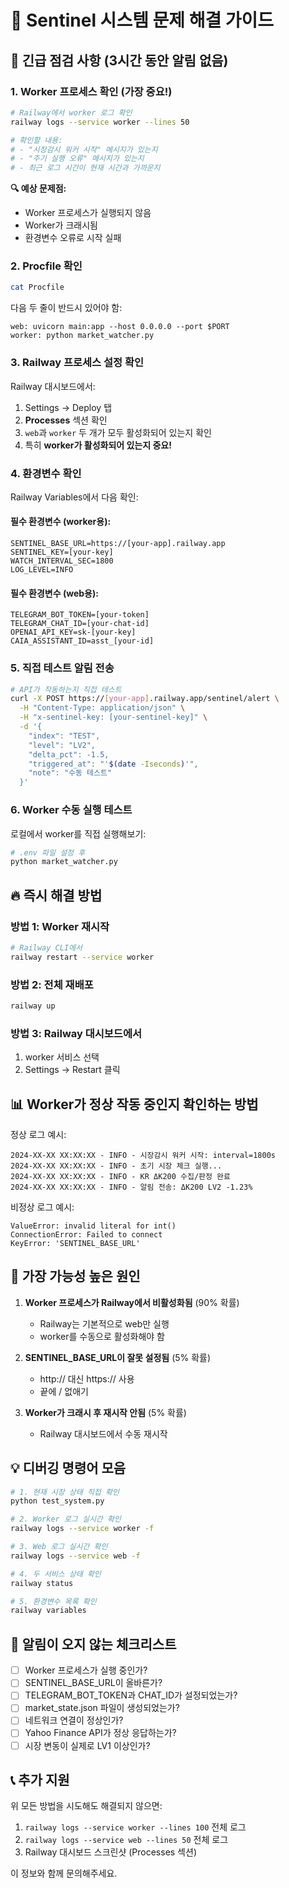 # 🚨 Sentinel 시스템 문제 해결 가이드

## 🔴 긴급 점검 사항 (3시간 동안 알림 없음)

### 1. **Worker 프로세스 확인** (가장 중요!)
```bash
# Railway에서 worker 로그 확인
railway logs --service worker --lines 50

# 확인할 내용:
# - "시장감시 워커 시작" 메시지가 있는지
# - "주기 실행 오류" 메시지가 있는지
# - 최근 로그 시간이 현재 시간과 가까운지
```

**🔍 예상 문제점:**
- Worker 프로세스가 실행되지 않음
- Worker가 크래시됨
- 환경변수 오류로 시작 실패

### 2. **Procfile 확인**
```bash
cat Procfile
```
다음 두 줄이 반드시 있어야 함:
```
web: uvicorn main:app --host 0.0.0.0 --port $PORT
worker: python market_watcher.py
```

### 3. **Railway 프로세스 설정 확인**
Railway 대시보드에서:
1. Settings → Deploy 탭
2. **Processes** 섹션 확인
3. `web`과 `worker` 두 개가 모두 활성화되어 있는지 확인
4. 특히 **worker가 활성화되어 있는지 중요!**

### 4. **환경변수 확인**
Railway Variables에서 다음 확인:

#### 필수 환경변수 (worker용):
```
SENTINEL_BASE_URL=https://[your-app].railway.app
SENTINEL_KEY=[your-key]
WATCH_INTERVAL_SEC=1800
LOG_LEVEL=INFO
```

#### 필수 환경변수 (web용):
```
TELEGRAM_BOT_TOKEN=[your-token]
TELEGRAM_CHAT_ID=[your-chat-id]
OPENAI_API_KEY=sk-[your-key]
CAIA_ASSISTANT_ID=asst_[your-id]
```

### 5. **직접 테스트 알림 전송**
```bash
# API가 작동하는지 직접 테스트
curl -X POST https://[your-app].railway.app/sentinel/alert \
  -H "Content-Type: application/json" \
  -H "x-sentinel-key: [your-sentinel-key]" \
  -d '{
    "index": "TEST",
    "level": "LV2",
    "delta_pct": -1.5,
    "triggered_at": "'$(date -Iseconds)'",
    "note": "수동 테스트"
  }'
```

### 6. **Worker 수동 실행 테스트**
로컬에서 worker를 직접 실행해보기:
```bash
# .env 파일 설정 후
python market_watcher.py
```

## 🔥 즉시 해결 방법

### 방법 1: Worker 재시작
```bash
# Railway CLI에서
railway restart --service worker
```

### 방법 2: 전체 재배포
```bash
railway up
```

### 방법 3: Railway 대시보드에서
1. worker 서비스 선택
2. Settings → Restart 클릭

## 📊 Worker가 정상 작동 중인지 확인하는 방법

정상 로그 예시:
```
2024-XX-XX XX:XX:XX - INFO - 시장감시 워커 시작: interval=1800s
2024-XX-XX XX:XX:XX - INFO - 초기 시장 체크 실행...
2024-XX-XX XX:XX:XX - INFO - KR ΔK200 수집/판정 완료
2024-XX-XX XX:XX:XX - INFO - 알림 전송: ΔK200 LV2 -1.23%
```

비정상 로그 예시:
```
ValueError: invalid literal for int()
ConnectionError: Failed to connect
KeyError: 'SENTINEL_BASE_URL'
```

## 🎯 가장 가능성 높은 원인

1. **Worker 프로세스가 Railway에서 비활성화됨** (90% 확률)
   - Railway는 기본적으로 web만 실행
   - worker를 수동으로 활성화해야 함

2. **SENTINEL_BASE_URL이 잘못 설정됨** (5% 확률)
   - http:// 대신 https:// 사용
   - 끝에 / 없애기

3. **Worker가 크래시 후 재시작 안됨** (5% 확률)
   - Railway 대시보드에서 수동 재시작

## 💡 디버깅 명령어 모음

```bash
# 1. 현재 시장 상태 직접 확인
python test_system.py

# 2. Worker 로그 실시간 확인
railway logs --service worker -f

# 3. Web 로그 실시간 확인  
railway logs --service web -f

# 4. 두 서비스 상태 확인
railway status

# 5. 환경변수 목록 확인
railway variables
```

## 🔔 알림이 오지 않는 체크리스트

- [ ] Worker 프로세스가 실행 중인가?
- [ ] SENTINEL_BASE_URL이 올바른가?
- [ ] TELEGRAM_BOT_TOKEN과 CHAT_ID가 설정되었는가?
- [ ] market_state.json 파일이 생성되었는가?
- [ ] 네트워크 연결이 정상인가?
- [ ] Yahoo Finance API가 정상 응답하는가?
- [ ] 시장 변동이 실제로 LV1 이상인가?

## 📞 추가 지원

위 모든 방법을 시도해도 해결되지 않으면:
1. `railway logs --service worker --lines 100` 전체 로그
2. `railway logs --service web --lines 50` 전체 로그
3. Railway 대시보드 스크린샷 (Processes 섹션)

이 정보와 함께 문의해주세요.